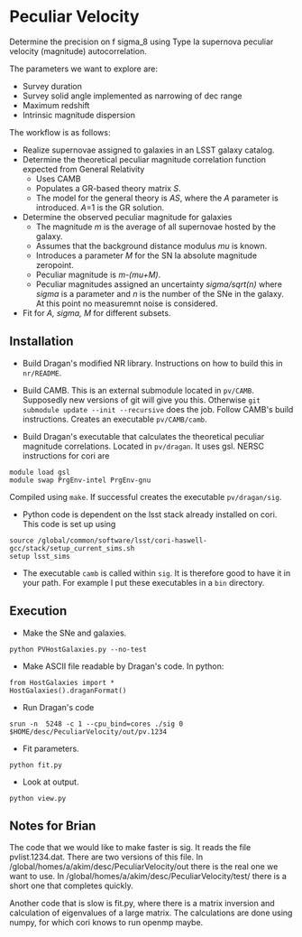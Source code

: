 # Peculiar Velocity

Determine the precision on f sigma_8 using Type Ia supernova peculiar velocity (magnitude)
autocorrelation.

The parameters we want to explore are:
* Survey duration
* Survey solid angle implemented as narrowing of dec range
* Maximum redshift
* Intrinsic magnitude dispersion

The workflow is as follows:

* Realize supernovae assigned to galaxies in an LSST galaxy catalog.
* Determine the theoretical peculiar magnitude correlation function expected from General Relativity
  * Uses CAMB
  * Populates a GR-based theory matrix *S*.
  * The model for the general theory is *AS*, where the *A* parameter is introduced.  *A*=1 is the GR solution.
* Determine the observed peculiar magnitude for galaxies
  * The magnitude *m* is the average of all supernovae hosted by the galaxy.
  * Assumes that the background distance modulus *mu* is known.
  * Introduces a parameter *M* for the SN Ia absolute magnitude zeropoint.
  * Peculiar magnitude is *m-(mu+M)*.
  * Peculiar magnitudes assigned an uncertainty *sigma/sqrt(n)* where *sigma* is a parameter and *n* is the
number of the SNe in the galaxy.  At this point no measuremnt noise is considered.
* Fit for *A, sigma, M* for different subsets.


## Installation

* Build Dragan's modified NR library.  Instructions on how to build this in `nr/README`.

* Build CAMB.  This is an external submodule located in `pv/CAMB`.  Supposedly new versions of git will give you this.
Otherwise `git submodule update --init --recursive` does the job.  Follow CAMB's build instructions.  Creates an executable
`pv/CAMB/camb`.

* Build Dragan's executable that calculates the theoretical peculiar magnitude correlations. Located in `pv/dragan`.
It uses gsl.  NERSC instructions for cori are
```
module load gsl
module swap PrgEnv-intel PrgEnv-gnu
``` 
Compiled using `make`.  If successful creates the executable `pv/dragan/sig`.

* Python code is dependent on the lsst stack already installed
on cori.  This code is set up using
```
source /global/common/software/lsst/cori-haswell-gcc/stack/setup_current_sims.sh
setup lsst_sims
```

* The executable `camb` is called within `sig`.  It is therefore good to have it in your path.  For example I put
these executables in a `bin` directory.

## Execution

* Make the SNe and galaxies.
```
python PVHostGalaxies.py --no-test
```
* Make ASCII file readable by Dragan's code.  In python:
```
from HostGalaxies import *
HostGalaxies().draganFormat() 
```
* Run Dragan's code
```
srun -n  5248 -c 1 --cpu_bind=cores ./sig 0 $HOME/desc/PeculiarVelocity/out/pv.1234
```
* Fit parameters.
```
python fit.py
```
* Look at output.
```
python view.py
```
## Notes for Brian

The code that we would like to make faster is sig.  It reads the file pvlist.1234.dat.  There are two versions of this file.  In /global/homes/a/akim/desc/PeculiarVelocity/out there is the real one we want to use.  In /global/homes/a/akim/desc/PeculiarVelocity/test/ there is a short one that completes quickly.

Another code that is slow is fit.py, where there is a matrix inversion and calculation of eigenvalues of a large matrix.  The calculations are done using numpy, for which cori knows to run openmp maybe.
